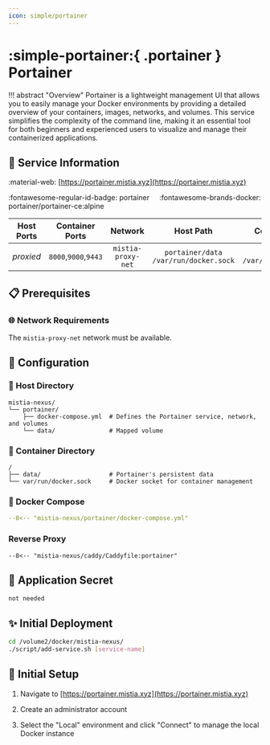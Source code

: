 ```yaml
---
icon: simple/portainer
---
```


# :simple-portainer:{ .portainer } Portainer

<!-- markdownlint-disable MD033 -->

!!! abstract "Overview"
    Portainer is a lightweight management UI that allows you to easily manage your Docker environments by providing a detailed overview of your containers, images, networks, and volumes. This service simplifies the complexity of the command line, making it an essential tool for both beginners and experienced users to visualize and manage their containerized applications.

## 📑 Service Information

:material-web: [https://portainer.mistia.xyz](https://portainer.mistia.xyz)

:fontawesome-regular-id-badge: portainer &nbsp;&nbsp;&nbsp; :fontawesome-brands-docker: portainer/portainer-ce:alpine

| Host Ports | Container Ports | Network |  Host Path | Container Path |
|:----------:|:------------:|:----------:|:----------:|:--------------:|
| *proxied* | `8000`,`9000`,`9443` | `mistia-proxy-net` | `portainer/data`<br>`/var/run/docker.sock` | `/data`<br>`/var/run/docker.sock` |

## 📋 Prerequisites

### 🌐 Network Requirements

The `mistia-proxy-net` network must be available.

## 🔧 Configuration

### 📂 Host Directory

```text
mistia-nexus/
└── portainer/
    ├── docker-compose.yml  # Defines the Portainer service, network, and volumes
    └── data/               # Mapped volume
```

### 📁 Container Directory

```text
/
├── data/                   # Portainer's persistent data
└── var/run/docker.sock     # Docker socket for container management
```

### 🐋 Docker Compose

```yaml title="docker-compose.yml"
--8<-- "mistia-nexus/portainer/docker-compose.yml"
```

### Reverse Proxy

```Caddyfile title="Caddyfile"
--8<-- "mistia-nexus/caddy/Caddyfile:portainer"
```

## 📄 Application Secret

```text
not needed
```

## ✨ Initial Deployment

```bash
cd /volume2/docker/mistia-nexus/
./script/add-service.sh [service-name]
```

## 🚀 Initial Setup

1. Navigate to [https://portainer.mistia.xyz](https://portainer.mistia.xyz)

2. Create an administrator account

3. Select the "Local" environment and click "Connect" to manage the local Docker instance
